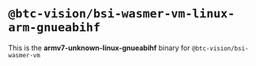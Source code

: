 # `@btc-vision/bsi-wasmer-vm-linux-arm-gnueabihf`

This is the **armv7-unknown-linux-gnueabihf** binary for `@btc-vision/bsi-wasmer-vm`

